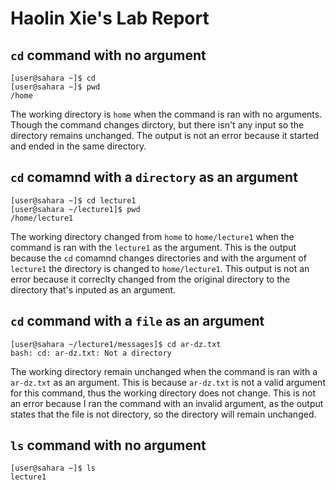 # **Haolin Xie's Lab Report**

## `cd` command with no argument
```
[user@sahara ~]$ cd
[user@sahara ~]$ pwd
/home
```

The working directory is `home` when the command is ran with no arguments.
Though the command changes dirctory, but there isn't any input so the directory remains unchanged. 
The output is not an error because it started and ended in the same directory. 

## `cd` comamnd with a `directory` as an argument 

```
[user@sahara ~]$ cd lecture1
[user@sahara ~/lecture1]$ pwd
/home/lecture1
```

The working directory changed from `home` to `home/lecture1` when the command is ran with the `lecture1` as the argument.
This is the output because the `cd` comamnd changes directories and with the argument of `lecture1` the directory is changed to `home/lecture1`.
This output is not an error because it correclty changed from the original directory to the directory that's inputed as an argument. 

## `cd` command with a `file` as an argument 

```
[user@sahara ~/lecture1/messages]$ cd ar-dz.txt
bash: cd: ar-dz.txt: Not a directory
```

The working directory remain unchanged when the command is ran with a `ar-dz.txt` as an argument. 
This is because `ar-dz.txt` is not a valid argument for this command, thus the working directory does not change. 
This is not an error because I ran the command with an invalid argument, as the output states that the file is not directory, so the directory will remain unchanged. 

## `ls` command with no argument

```
[user@sahara ~]$ ls
lecture1
```


